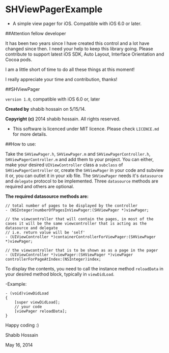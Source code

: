 SHViewPagerExample
==================

- A simple view pager for iOS. Compatible with iOS 6.0 or later.

##Attention fellow developer

It has been two years since I have created this control and a lot have changed since then. I need your help to keep this library going. Please contribute to support latest iOS SDK, Auto Layout, Interface Orientation and Cocoa pods.

I am a little short of time to do all these things at this moment!

I really appreciate your time and contribution, thanks!

##SHViewPager

`version 1.0`, compatible with iOS 6.0 or, later

**Created by** shabib hossain on 5/15/14.

**Copyright (c)** 2014 shabib hossain. All rights reserved.
- This software is licenced under MIT licence. Please check `LICENCE.md` for more details.

##How to use:

Take the `SHViewPager.h`, `SHViewPager.m` and `SHViewPagerController.h`, `SHViewPagerController.m` and add them to your project.
You can either, make your desired `UIViewController` class a `subclass` of `SHViewPagerController` or, create the `SHViewPager` in your code and subview it or, you can outlet it in your xib file.
The `SHViewPager` needs it's `datasource` and `delegate` protocol to be implemented.
Three `datasource` methods are required and others are optional.

**The required datasource methods are:**
```objc
// total number of pages to be displayed by the controller
- (NSInteger)numberOfPagesInViewPager:(SHViewPager *)viewPager;
```
```objc
// the viewcontroller that will contain the pages, in most of the cases it will be the same viewcontroller that is acting as the datasource and delegate
// i.e. return value will be 'self'
- (UIViewController *)containerControllerForViewPager:(SHViewPager *)viewPager;
```
```objc
// the viewcontroller that is to be shown as as a page in the pager
- (UIViewController *)viewPager:(SHViewPager *)viewPager controllerForPageAtIndex:(NSInteger)index;
````

To display the contents, you need to call the instance method `reloadData` in your desired method block, typically in `viewDidLoad`.

-Example:

```objc
- (void)viewDidLoad
{
    [super viewDidLoad];
    // your code
    [viewPager reloadData];
}
```

Happy coding :)

Shabib Hossain

May 16, 2014
